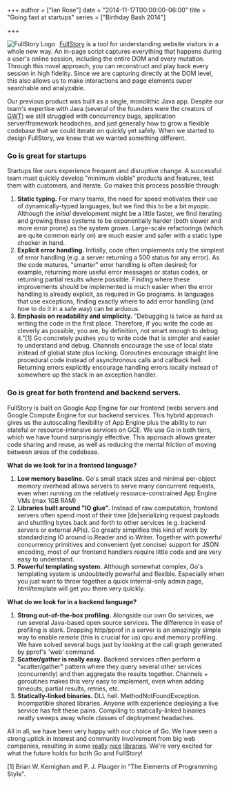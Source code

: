 +++
author = ["Ian Rose"]
date = "2014-11-17T00:00:00-06:00"
title = "Going fast at startups"
series = ["Birthday Bash 2014"]

+++

<img alt="FullStory Logo"
     src="/postimages/go-at-fullstory/fs_rect.png"
     style="float:left; padding-right: 10px"/>[FullStory](https://www.fullstory.com/) is a tool for understanding website visitors in a whole new way.  An in-page script captures everything that happens during a user's online session, including the entire DOM and every mutation. Through this novel approach, you can reconstruct and play back every session in high fidelity. Since we are capturing directly at the DOM level, this also allows us to make interactions and page elements super searchable and analyzable.

Our previous product was built as a single, monolithic Java app.  Despite our team's expertise with Java (several of the founders were the creators of [GWT](http://www.gwtproject.org/)) we still struggled with concurrency bugs, application server/framework headaches, and just generally how to grow a flexible codebase that we could iterate on quickly yet safely.  When we started to design FullStory, we knew that we wanted something different.

### Go is great for startups

Startups like ours experience frequent and disruptive change.  A successful team must quickly develop "minimum viable" products and features, test them with customers, and iterate.  Go makes this process possible through:

1. **Static typing.**  For many teams, the need for speed motivates their use of dynamically-typed languages, but we find this to be a bit myopic.  Although the *initial* development might be a little faster, we find iterating and growing these systems to be exponentially harder (both slower and more error prone) as the system grows.  Large-scale refactorings (which are quite common early on) are much easier and safer with a static type checker in hand.
1. **Explicit error handling.**  Initially, code often implements only the simplest of error handling (e.g. a server returning a 500 status for any error).  As the code matures, "smarter" error handling is often desired; for example, returning more useful error messages or status codes, or returning partial results where possible.  Finding where these improvements should be implemented is much easier when the error handling is already explicit, as required in Go programs.  In languages that use exceptions, finding exactly where to add error handling (and how to do it in a safe way) can be arduous.
1. **Emphasis on readability and simplicity.** "Debugging is twice as hard as writing the code in the first place. Therefore, if you write the code as cleverly as possible, you are, by definition, not smart enough to debug it."[1]  Go concretely pushes you to write code that is simpler and easier to understand and debug.  Channels encourage the use of local state instead of global state plus locking.  Goroutines encourage straight line procedural code instead of asynchronous calls and callback hell.  Returning errors explicitly encourage handling errors locally instead of somewhere up the stack in an exception handler.

### Go is great for both frontend and backend servers.

FullStory is built on Google App Engine for our frontend (web) servers and Google Compute Engine for our backend services.  This hybrid approach gives us the autoscaling flexibility of App Engine plus the ability to run stateful or resource-intensive services on GCE.  We use Go in both tiers, which we have found surprisingly effective.  This approach allows greater code sharing and reuse, as well as reducing the mental friction of moving between areas of the codebase.

**What do we look for in a frontend language?**

1. **Low memory baseline.**  Go's small stack sizes and minimal per-object memory overhead allows servers to serve many concurrent requests, even when running on the relatively resource-constrained App Engine VMs (max 1GB RAM)
1. **Libraries built around "IO glue".**  Instead of raw computation, frontend servers often spend most of their time [de]serializing request payloads and shuttling bytes back and forth to other services (e.g. backend servers or external APIs).  Go greatly simplifies this kind of work by standardizing IO around io.Reader and io.Writer.  Together with powerful concurrency primitives and convenient (yet concise) support for JSON encoding, most of our frontend handlers require little code and are very easy to understand.
1. **Powerful templating system.**  Although somewhat complex, Go's templating system is undoubtedly powerful and flexible.  Especially when you just want to throw together a quick internal-only admin page, html/template will get you there very quickly.

**What do we look for in a backend language?**

1. **Strong out-of-the-box profiling.**  Alongside our own Go services, we run several Java-based open source services.  The difference in ease of profiling is stark.  Dropping http/pprof in a server is an amazingly simple way to enable *remote* (this is crucial for us) cpu and memory profiling.  We have solved several bugs just by looking at the call graph generated by pprof's 'web' command.
1. **Scatter/gather is really easy.**  Backend services often perform a "scatter/gather" pattern where they query several other services (concurrently) and then aggregate the results together.  Channels + goroutines makes this very easy to implement, even when adding timeouts, partial results, retries, etc.
1. **Statically-linked binaries.**  DLL hell.  MethodNotFoundException.  Incompatible shared libraries.  Anyone with experience deploying a live service has felt these pains.  Compiling to statically-linked binaries neatly sweeps away whole classes of deployment headaches.

All in all, we have been very happy with our choice of Go.  We have seen a strong uptick in interest and community involvement from big web companies, resulting in some [really](https://github.com/facebookgo) [nice](https://github.com/googlecloudplatform/kubernetes) [libraries](https://github.com/dropbox/godropbox).  We're very excited for what the future holds for both Go and FullStory!

[1] Brian W. Kernighan and P. J. Plauger in "The Elements of Programming Style".
